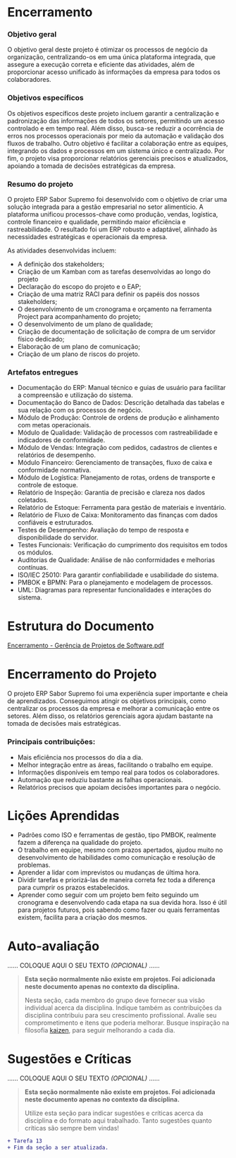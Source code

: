 # Encerramento

### Objetivo geral
O objetivo geral deste projeto é otimizar os processos de negócio da organização, centralizando-os em uma única plataforma integrada, que assegure a execução correta e eficiente das atividades, além de proporcionar acesso unificado às informações da empresa para todos os colaboradores.

### Objetivos específicos
Os objetivos específicos deste projeto incluem garantir a centralização e padronização das informações de todos os setores, permitindo um acesso controlado e em tempo real. Além disso, busca-se reduzir a ocorrência de erros nos processos operacionais por meio da automação e validação dos fluxos de trabalho. Outro objetivo é facilitar a colaboração entre as equipes, integrando os dados e processos em um sistema único e centralizado. Por fim, o projeto visa proporcionar relatórios gerenciais precisos e atualizados, apoiando a tomada de decisões estratégicas da empresa. 

### Resumo do projeto
O projeto ERP Sabor Supremo foi desenvolvido com o objetivo de criar uma solução integrada para a gestão empresarial no setor alimentício. A plataforma unificou processos-chave como produção, vendas, logística, controle financeiro e qualidade, permitindo maior eficiência e rastreabilidade. O resultado foi um ERP robusto e adaptável, alinhado às necessidades estratégicas e operacionais da empresa.

As atividades desenvolvidas incluem: 
* A definição dos stakeholders;
* Criação de um Kamban com as tarefas desenvolvidas ao longo do projeto 
* Declaração do escopo do projeto e o EAP; 
* Criação de uma matriz RACI para definir os papéis dos nossos stakeholders; 
* O desenvolvimento de um cronograma e orçamento na ferramenta Project para acompanhamento do projeto;
* O desenvolvimento de um plano de qualidade; 
* Criação de documentação de solicitação de compra de um servidor físico dedicado;
* Elaboração de um plano de comunicação;
* Criação de um plano de riscos do projeto.
 
### Artefatos entregues 
* Documentação do ERP: Manual técnico e guias de usuário para facilitar a compreensão e utilização do sistema.
* Documentação do Banco de Dados: Descrição detalhada das tabelas e sua relação com os processos de negócio.
* Módulo de Produção: Controle de ordens de produção e alinhamento com metas operacionais.
* Módulo de Qualidade: Validação de processos com rastreabilidade e indicadores de conformidade.
* Módulo de Vendas: Integração com pedidos, cadastros de clientes e relatórios de desempenho.
* Módulo Financeiro: Gerenciamento de transações, fluxo de caixa e conformidade normativa.
* Módulo de Logística: Planejamento de rotas, ordens de transporte e controle de estoque.
* Relatório de Inspeção: Garantia de precisão e clareza nos dados coletados.
* Relatório de Estoque: Ferramenta para gestão de materiais e inventário.
* Relatório de Fluxo de Caixa: Monitoramento das finanças com dados confiáveis e estruturados.
* Testes de Desempenho: Avaliação do tempo de resposta e disponibilidade do servidor.
* Testes Funcionais: Verificação do cumprimento dos requisitos em todos os módulos.
* Auditorias de Qualidade: Análise de não conformidades e melhorias contínuas.
* ISO/IEC 25010: Para garantir confiabilidade e usabilidade do sistema.
* PMBOK e BPMN: Para o planejamento e modelagem de processos.
* UML: Diagramas para representar funcionalidades e interações do sistema.

# Estrutura do Documento
[Encerramento - Gerência de Projetos de Software.pdf](https://github.com/user-attachments/files/17970079/Encerramento.-.Gerencia.de.Projetos.de.Software.pdf)

# Encerramento do Projeto
O projeto ERP Sabor Supremo foi uma experiência super importante e cheia de aprendizados. Conseguimos atingir os objetivos principais, como centralizar os processos da empresa e melhorar a comunicação entre os setores. Além disso, os relatórios gerenciais agora ajudam bastante na tomada de decisões mais estratégicas.

### Principais contribuições:
* Mais eficiência nos processos do dia a dia.
* Melhor integração entre as áreas, facilitando o trabalho em equipe.
* Informações disponíveis em tempo real para todos os colaboradores.
* Automação que reduziu bastante as falhas operacionais.
* Relatórios precisos que apoiam decisões importantes para o negócio.

# Lições Aprendidas 
* Padrões como ISO e ferramentas de gestão, tipo PMBOK, realmente fazem a diferença na qualidade do projeto.
* O trabalho em equipe, mesmo com prazos apertados, ajudou muito no desenvolvimento de habilidades como comunicação e resolução de problemas.
* Aprender a lidar com imprevistos ou mudanças de última hora.	
* Dividir tarefas e priorizá-las de maneira correta fez toda a diferença para cumprir os prazos estabelecidos.
* Aprender como seguir com um projeto bem feito seguindo um cronograma e desenvolvendo cada etapa na sua devida hora. Isso é útil para projetos futuros, pois sabendo como fazer ou quais ferramentas existem, facilita para a criação dos mesmos.

# Auto-avaliação

......  COLOQUE AQUI O SEU TEXTO *(OPCIONAL)* ......

> **Esta seção normalmente não existe em projetos. Foi adicionada neste documento apenas no contexto da disciplina.**
>
> Nesta seção, cada membro do grupo deve fornecer sua visão individual acerca da disciplina.
> Indique também as contribuições da disciplina contribuiu para seu crescimento profissional.
> Avalie seu comprometimento e itens que poderia melhorar.
> Busque inspiração na filosofia [kaizen](https://pt.wikipedia.org/wiki/Kaizen), para seguir melhorando a cada dia.


# Sugestões e Críticas

......  COLOQUE AQUI O SEU TEXTO *(OPCIONAL)* ......

> **Esta seção normalmente não existe em projetos. Foi adicionada neste documento apenas no contexto da disciplina.**
>
> Utilize esta seção para indicar sugestões e críticas acerca da disciplina e do formato aqui trabalhado.
> Tanto sugestões quanto críticas são sempre bem vindas!


```diff
+ Tarefa 13
+ Fim da seção a ser atualizada.
```


